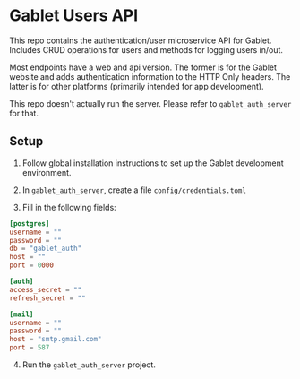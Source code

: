 # Gablet Users API

This repo contains the authentication/user microservice API for Gablet. Includes CRUD operations for users and methods for logging users in/out.

Most endpoints have a web and api version. The former is for the Gablet website and adds authentication information to the HTTP Only headers. The latter is for other platforms (primarily intended for app development).

This repo doesn't actually run the server. Please refer to `gablet_auth_server` for that.

## Setup

1. Follow global installation instructions to set up the Gablet development environment.

2. In `gablet_auth_server`, create a file `config/credentials.toml`

3. Fill in the following fields:

```toml
[postgres]
username = ""
password = ""
db = "gablet_auth"
host = ""
port = 0000

[auth]
access_secret = ""
refresh_secret = ""

[mail]
username = ""
password = ""
host = "smtp.gmail.com"
port = 587
```

4. Run the `gablet_auth_server` project.